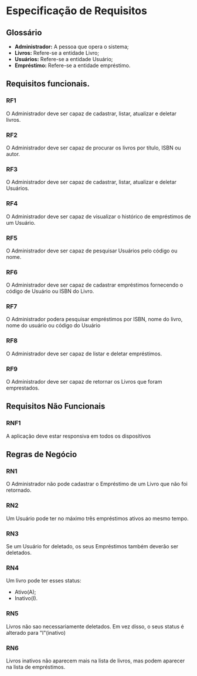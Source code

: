 # Especificação de Requisitos
## Glossário
* **Administrador:** A pessoa que opera o sistema;
* **Livros:** Refere-se a entidade Livro;
* **Usuários:** Refere-se a entidade Usuário;
* **Empréstimo:** Refere-se a entidade empréstimo.

## Requisitos funcionais.

### RF1
O Administrador deve ser capaz de cadastrar, listar, atualizar e deletar livros.

### RF2
O Administrador deve ser capaz de procurar os livros por título, ISBN ou autor.

### RF3
O Administrador deve ser capaz de cadastrar, listar, atualizar e deletar Usuários.

### RF4
O Administrador deve ser capaz de visualizar o histórico de empréstimos de um Usuário.

### RF5
O Administrador deve ser capaz de pesquisar Usuários pelo código ou nome.

### RF6
O Administrador deve ser capaz de cadastrar empréstimos fornecendo o código de Usuário ou ISBN do Livro.

### RF7
O Administrador podera pesquisar empréstimos por ISBN, nome do livro, nome do usuário ou código do Usuário

### RF8
O Administrador deve ser capaz de listar e deletar empréstimos.

### RF9
O Administrador deve ser capaz de retornar os Livros que foram emprestados.

## Requisitos Não Funcionais
### RNF1
A aplicação deve estar responsiva em todos os dispositivos

## Regras de Negócio
### RN1
O Administrador não pode cadastrar o Empréstimo de um Livro que não foi retornado.

### RN2
Um Usuário pode ter no máximo três empréstimos ativos ao mesmo tempo.

### RN3
Se um Usuário for deletado, os seus Empréstimos também deverão ser deletados.

### RN4
Um livro pode ter esses status:
* Ativo(A);
* Inativo(I).
  
### RN5
Livros não sao necessariamente deletados. Em vez disso, o seus status é alterado para "I"(inativo)

### RN6
Livros inativos não aparecem mais na lista de livros, mas podem aparecer na lista de empréstimos.

